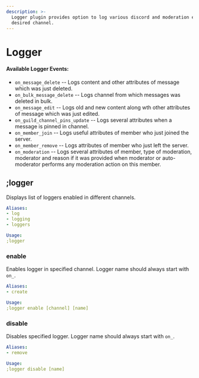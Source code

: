 ```yaml
---
description: >-
  Logger plugin provides option to log various discord and moderation events in
  desired channel.
---
```


# Logger

#### Available Logger Events:

* `on_message_delete` -- Logs content and other attributes of message which was just deleted.
* `on_bulk_message_delete` -- Logs channel from which messages was deleted in bulk.
* `on_message_edit` -- Logs old and new content along wth other attributes of message which was just edited.
* `on_guild_channel_pins_update` -- Logs several attributes when a message is pinned in channel.
* `on_member_join` -- Logs useful attributes of member who just joined the server.
* `on_member_remove` -- Logs attributes of member who just left the server.
* `on_moderation` -- Logs several attributes of member, type of moderation, moderator and reason if it was   provided when moderator or auto-moderator performs any moderation action on this member.

## ;logger

Displays list of loggers enabled in different channels.

```yaml
Aliases:
- log
- logging
- loggers

Usage:
;logger
```

### enable

Enables logger in specified channel. Logger name should always start with `on_`.

```yaml
Aliases:
- create

Usage:
;logger enable [channel] [name]
```

### disable

Disables specified logger. Logger name should always start with `on_`.

```yaml
Aliases:
- remove

Usage:
;logger disable [name]
```

